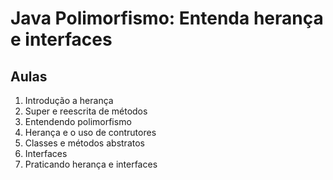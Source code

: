 # Java Polimorfismo: Entenda herança e interfaces

## Aulas
1. Introdução a herança
2. Super e reescrita de métodos
3. Entendendo polimorfismo
4. Herança e o uso de contrutores
5. Classes e métodos abstratos
6. Interfaces
7. Praticando herança e interfaces
